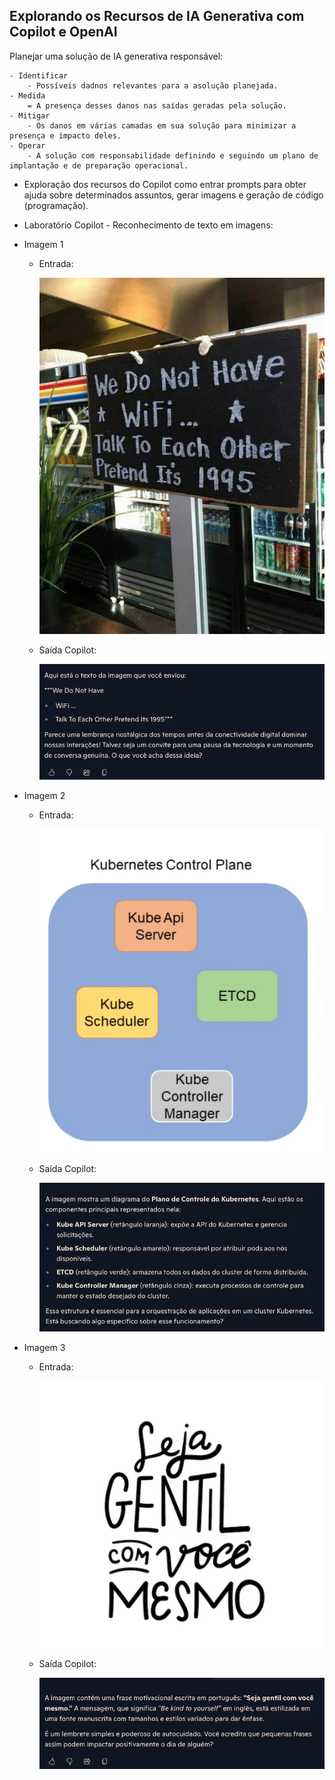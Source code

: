 ## Explorando os Recursos de IA Generativa com Copilot e OpenAI


Planejar uma solução de IA generativa responsável:

    - Identificar
        - Possíveis dadnos relevantes para a asolução planejada.
    - Medida
        = A presença desses danos nas saídas geradas pela solução.
    - Mitigar
        - Os danos em várias camadas em sua solução para minimizar a presença e impacto deles.
    - Operar
        - A solução com responsabilidade definindo e seguindo um plano de implantação e de preparação operacional.


- Exploração dos recursos do Copilot como entrar prompts para obter ajuda sobre determinados assuntos, gerar imagens e geração de código (programação).



- Laboratório Copilot - Reconhecimento de texto em imagens:

- Imagem 1

    - Entrada:
      
        <img src="/IAGenerativaCopilot/inputs/entrada_1.png" alt="Entrada 1">

    - Saída Copilot:
      
        <img src="/IAGenerativaCopilot/outputs/saida_1.png" alt="Saida 1">
        

- Imagem 2

    - Entrada:
      
        <img src="/IAGenerativaCopilot/inputs/entrada_2.png" alt="Entrada 2">

    - Saída Copilot:
      
        <img src="/IAGenerativaCopilot/outputs/saida_2.png" alt="Saida 2">
        

- Imagem 3

    - Entrada:
      
        <img src="/IAGenerativaCopilot/inputs/entrada_3.png" alt="Entrada 3">

    - Saída Copilot:
      
        <img src="/IAGenerativaCopilot/outputs/saida_3.png" alt="Saida 3">
        
